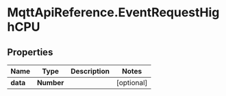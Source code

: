 # MqttApiReference.EventRequestHighCPU

## Properties

Name | Type | Description | Notes
------------ | ------------- | ------------- | -------------
**data** | **Number** |  | [optional] 



